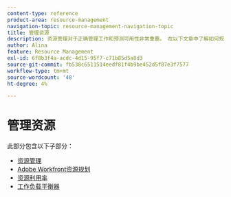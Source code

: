 ```yaml
---
content-type: reference
product-area: resource-management
navigation-topic: resource-management-navigation-topic
title: 管理资源
description: 资源管理对于正确管理工作和预测可用性非常重要。 在以下文章中了解如何规划和计划资源以用于工作。
author: Alina
feature: Resource Management
exl-id: 6f8b3f4a-acdc-4d15-95f7-c71b85d5a8d3
source-git-commit: fb538c6511514eedf81f4b9be452d5f87e3f7577
workflow-type: tm+mt
source-wordcount: '48'
ht-degree: 4%

---
```


# 管理资源

此部分包含以下子部分：

* [资源管理](../resource-mgmt/resource-mgmt-overview/resource-management-overview.md)
* [Adobe Workfront资源规划](../resource-mgmt/resource-planning/resource-planning-overview.md)
* [资源利用率](../resource-mgmt/resource-utilization/resource-utilization.md)
* [工作负载平衡器](../resource-mgmt/workload-balancer/workload-balancer.md)
